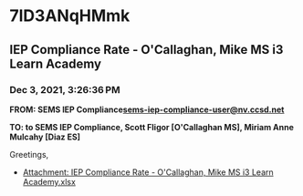 # 7lD3ANqHMmk
## IEP Compliance Rate - O'Callaghan, Mike MS i3 Learn Academy
### Dec 3, 2021, 3:26:36 PM
**FROM: SEMS IEP Compliance<sems-iep-compliance-user@nv.ccsd.net>**

**TO: to SEMS IEP Compliance, Scott Fligor [O'Callaghan MS], Miriam Anne Mulcahy [Diaz ES]**


Greetings,  





* [Attachment: IEP Compliance Rate - O'Callaghan, Mike MS i3 Learn Academy.xlsx](7lD3ANqHMmk-attachment-1.xlsx)
